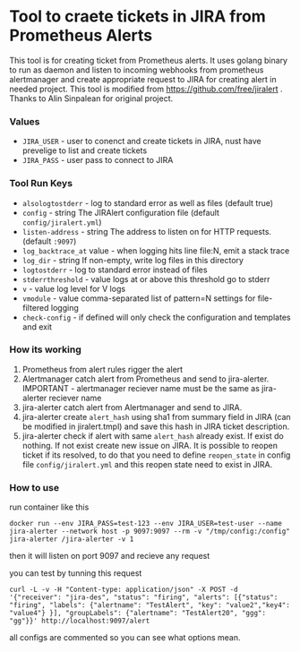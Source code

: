 # Tool to craete tickets in JIRA from Prometheus Alerts

This tool is for creating ticket from Prometheus alerts. It uses golang binary to run as daemon and listen to incoming webhooks from prometheus alertmanager and create appropriate request to JIRA for creating alert in needed project. This tool is modified from https://github.com/free/jiralert . Thanks to Alin Sinpalean for original project.


### Values

- `JIRA_USER` - user to conenct and create tickets in JIRA, nust have prevelige to list and create tickets 
- `JIRA_PASS` - user pass to connect to JIRA


### Tool Run Keys

- `alsologtostderr` - log to standard error as well as files (default true)
- `config` - string The JIRAlert configuration file (default `config/jiralert.yml`)
- `listen-address` - string The address to listen on for HTTP requests. (default `:9097`)
- `log_backtrace_at` value - when logging hits line file:N, emit a stack trace
- `log_dir` - string If non-empty, write log files in this directory
- `logtostderr` - log to standard error instead of files
- `stderrthreshold` - value logs at or above this threshold go to stderr
- `v` - value log level for V logs
- `vmodule` - value comma-separated list of pattern=N settings for file-filtered logging
- `check-config` - if defined will only check the configuration and templates and exit


### How its working

1) Prometheus from alert rules rigger the alert
2) Alertmanager catch alert from Prometheus and send to jira-alerter. IMPORTANT - alertmanager reciever name must be the same as jira-alerter reciever name
3) jira-alerter catch alert from Alertmanager and send to JIRA.
4) jira-alerter create `alert_hash` using sha1 from summary field in JIRA (can be modified in jiralert.tmpl) and save this hash in JIRA ticket description.
5) jira-alerter check if alert with same `alert_hash` already exist. If exist do nothing. If not exist create new issue on JIRA. It is possible to reopen ticket if its resolved, to do that you need to define `reopen_state`  in config file `config/jiralert.yml` and this reopen state need to exist in JIRA.


### How to use

run container like this 
```
docker run --env JIRA_PASS=test-123 --env JIRA_USER=test-user --name jira-alerter --network host -p 9097:9097 --rm -v "/tmp/config:/config" jira-alerter /jira-alerter -v 1
``` 
then it will listen on port 9097 and recieve any request

you can test by tunning this request 
```
curl -L -v -H "Content-type: application/json" -X POST -d '{"receiver": "jira-des", "status": "firing", "alerts": [{"status": "firing", "labels": {"alertname": "TestAlert", "key": "value2","key4": "value4"} }], "groupLabels": {"alertname": "TestAlert20", "ggg": "gg"}}' http://localhost:9097/alert
```

all configs are commented so you can see what options mean.
